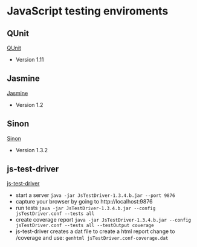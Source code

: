 # JavaScript testing enviroments

## QUnit 
[QUnit](http://qunitjs.com/)
 - Version 1.11

## Jasmine
[Jasmine](http://pivotal.github.com/jasmine/)
 - Version 1.2

## Sinon
[Sinon](http://sinonjs.org)
 - Version 1.3.2

## js-test-driver
[js-test-driver](http://code.google.com/p/js-test-driver/)
 - start a server `java -jar JsTestDriver-1.3.4.b.jar --port 9876`
 - capture your browser by going to http://localhost:9876
 - run tests `java -jar JsTestDriver-1.3.4.b.jar --config jsTestDriver.conf --tests all`
 - create coverage report `java -jar JsTestDriver-1.3.4.b.jar --config jsTestDriver.conf --tests all --testOutput coverage`
 - js-test-driver creates a dat file to create a html report change to /coverage and use: `genhtml jsTestDriver.conf-coverage.dat`

